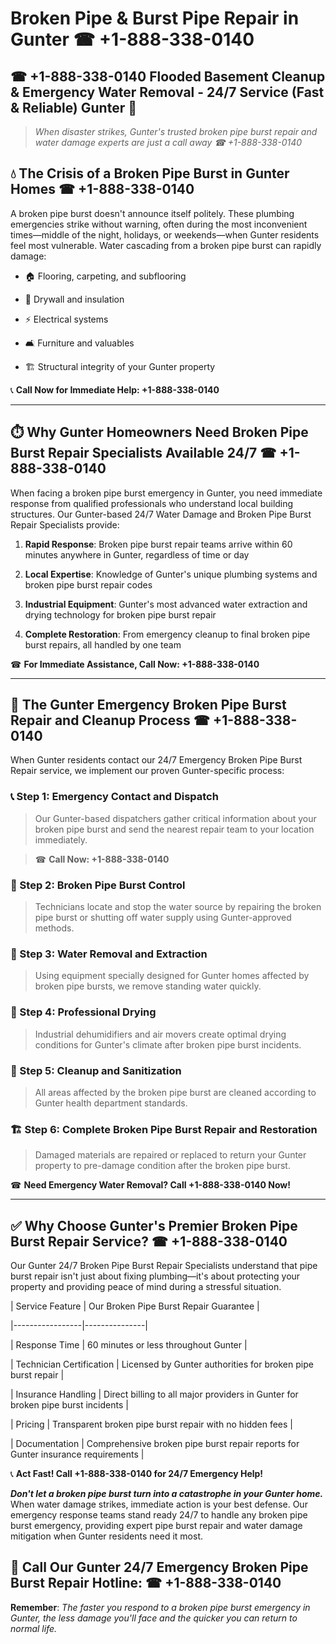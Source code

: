 # Broken Pipe & Burst Pipe Repair in Gunter ☎ +1-888-338-0140  
## ☎ +1-888-338-0140 Flooded Basement Cleanup & Emergency Water Removal - 24/7 Service (Fast & Reliable) Gunter 🚨  

> *When disaster strikes, Gunter's trusted broken pipe burst repair and water damage experts are just a call away ☎ +1-888-338-0140*  

## 💧 The Crisis of a Broken Pipe Burst in Gunter Homes ☎ +1-888-338-0140  

A broken pipe burst doesn't announce itself politely. These plumbing emergencies strike without warning, often during the most inconvenient times—middle of the night, holidays, or weekends—when Gunter residents feel most vulnerable. Water cascading from a broken pipe burst can rapidly damage:  

* 🏠 Flooring, carpeting, and subflooring  
* 🧱 Drywall and insulation  
* ⚡ Electrical systems  
* 🛋️ Furniture and valuables  
* 🏗️ Structural integrity of your Gunter property  

📞 **Call Now for Immediate Help: +1-888-338-0140**  

---  

## ⏱️ Why Gunter Homeowners Need Broken Pipe Burst Repair Specialists Available 24/7 ☎ +1-888-338-0140  

When facing a broken pipe burst emergency in Gunter, you need immediate response from qualified professionals who understand local building structures. Our Gunter-based 24/7 Water Damage and Broken Pipe Burst Repair Specialists provide:  

1. **Rapid Response**: Broken pipe burst repair teams arrive within 60 minutes anywhere in Gunter, regardless of time or day  
2. **Local Expertise**: Knowledge of Gunter's unique plumbing systems and broken pipe burst repair codes  
3. **Industrial Equipment**: Gunter's most advanced water extraction and drying technology for broken pipe burst repair  
4. **Complete Restoration**: From emergency cleanup to final broken pipe burst repairs, all handled by one team  

☎ **For Immediate Assistance, Call Now: +1-888-338-0140**  

---  

## 🔧 The Gunter Emergency Broken Pipe Burst Repair and Cleanup Process ☎ +1-888-338-0140  

When Gunter residents contact our 24/7 Emergency Broken Pipe Burst Repair service, we implement our proven Gunter-specific process:  

### 📞 Step 1: Emergency Contact and Dispatch  
> Our Gunter-based dispatchers gather critical information about your broken pipe burst and send the nearest repair team to your location immediately.  
> ☎ **Call Now: +1-888-338-0140**  

### 🚿 Step 2: Broken Pipe Burst Control  
> Technicians locate and stop the water source by repairing the broken pipe burst or shutting off water supply using Gunter-approved methods.  

### 🌊 Step 3: Water Removal and Extraction  
> Using equipment specially designed for Gunter homes affected by broken pipe bursts, we remove standing water quickly.  

### 💨 Step 4: Professional Drying  
> Industrial dehumidifiers and air movers create optimal drying conditions for Gunter's climate after broken pipe burst incidents.  

### 🧼 Step 5: Cleanup and Sanitization  
> All areas affected by the broken pipe burst are cleaned according to Gunter health department standards.  

### 🏗️ Step 6: Complete Broken Pipe Burst Repair and Restoration  
> Damaged materials are repaired or replaced to return your Gunter property to pre-damage condition after the broken pipe burst.  

☎ **Need Emergency Water Removal? Call +1-888-338-0140 Now!**  

---  

## ✅ Why Choose Gunter's Premier Broken Pipe Burst Repair Service? ☎ +1-888-338-0140  

Our Gunter 24/7 Broken Pipe Burst Repair Specialists understand that pipe burst repair isn't just about fixing plumbing—it's about protecting your property and providing peace of mind during a stressful situation.  

| Service Feature | Our Broken Pipe Burst Repair Guarantee |  
|-----------------|---------------|  
| Response Time | 60 minutes or less throughout Gunter |  
| Technician Certification | Licensed by Gunter authorities for broken pipe burst repair |  
| Insurance Handling | Direct billing to all major providers in Gunter for broken pipe burst incidents |  
| Pricing | Transparent broken pipe burst repair with no hidden fees |  
| Documentation | Comprehensive broken pipe burst repair reports for Gunter insurance requirements |  

📞 **Act Fast! Call +1-888-338-0140 for 24/7 Emergency Help!**  

***Don't let a broken pipe burst turn into a catastrophe in your Gunter home.*** When water damage strikes, immediate action is your best defense. Our emergency response teams stand ready 24/7 to handle any broken pipe burst emergency, providing expert pipe burst repair and water damage mitigation when Gunter residents need it most.  

## 📱 Call Our Gunter 24/7 Emergency Broken Pipe Burst Repair Hotline: ☎ +1-888-338-0140  

**Remember**: *The faster you respond to a broken pipe burst emergency in Gunter, the less damage you'll face and the quicker you can return to normal life.*